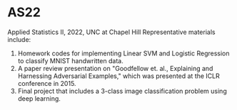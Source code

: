 # AS22
Applied Statistics II, 2022, UNC at Chapel Hill
Representative materials include:
1. Homework codes for implementing Linear SVM and Logistic Regression to classify MNIST handwritten data.
2. A paper review presentation on "Goodfellow et. al., Explaining and Harnessing Adversarial Examples," which was presented at the ICLR conference in 2015.
3. Final project that includes a 3-class image classification problem using deep learning.
